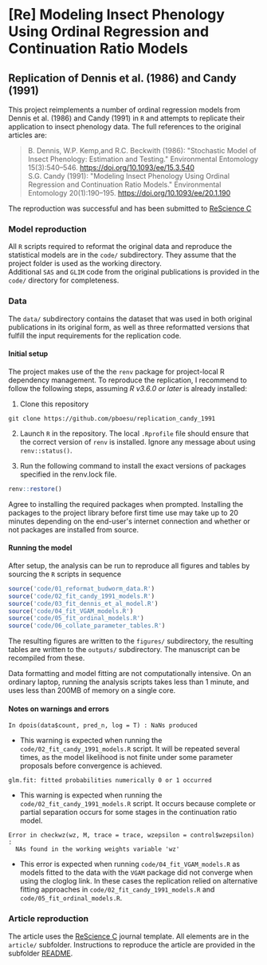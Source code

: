 # [Re] Modeling Insect Phenology Using Ordinal Regression and Continuation Ratio Models
## Replication of Dennis et al. (1986) and Candy (1991)
<!--[![DOI](https://zenodo.org/badge/DOI/10.5281/zenodo.4012772.svg)](https://doi.org/10.5281/zenodo.4012772)-->

This project reimplements a number of ordinal regression models from Dennis et al. (1986) and Candy (1991) in `R` and attempts to replicate their application to insect phenology data. The full references to the original articles are:

> B. Dennis, W.P. Kemp,and R.C. Beckwith (1986): "Stochastic Model of Insect Phenology: Estimation and Testing." Environmental Entomology 15(3):540–546. https://doi.org/10.1093/ee/15.3.540    
> S.G. Candy (1991): "Modeling Insect Phenology Using Ordinal Regression and Continuation Ratio Models." Environmental Entomology 20(1):190–195. https://doi.org/10.1093/ee/20.1.190

The reproduction was successful and has been submitted to [ReScience C](https://rescience.github.io/) 

### Model reproduction

All `R` scripts required to reformat the original data and reproduce the statistical models are in the `code/` subdirectory.
They assume that the project folder is used as the working directory.    
Additional `SAS` and `GLIM` code from the original publications is provided in the `code/` directory for completeness.


### Data
The `data/` subdirectory contains the dataset that was used in both original publications in its original form, as well as three reformatted versions that fulfill the input requirements for the replication code.   

#### Initial setup
The project makes use of the the `renv` package for project-local R dependency management. To reproduce the replication, I recommend to follow the following steps, assuming *R v3.6.0 or later* is already installed:

1. Clone this repository
```
git clone https://github.com/pboesu/replication_candy_1991
```
2. Launch `R` in the repository. The local `.Rprofile` file should ensure that the correct version of `renv` is installed. Ignore any message about using `renv::status()`. 

3. Run the following command to install the exact versions of packages specified in the renv.lock file.
```r
renv::restore()
```
Agree to installing the required packages when prompted. Installing the packages to the project library before first time use may take up to 20 minutes depending on the end-user's internet connection and whether or not packages are installed from source.


#### Running the model
After setup, the analysis can be run to reproduce all figures and tables by sourcing the `R` scripts in sequence

```r
source('code/01_reformat_budworm_data.R')
source('code/02_fit_candy_1991_models.R')
source('code/03_fit_dennis_et_al_model.R')
source('code/04_fit_VGAM_models.R')
source('code/05_fit_ordinal_models.R')
source('code/06_collate_parameter_tables.R')
```

The resulting figures are written to the `figures/` subdirectory, the resulting tables are written to the `outputs/` subdirectory. The manuscript can be recompiled from these.


Data formatting and model fitting are not computationally intensive. On an ordinary laptop, running the analysis scripts takes less than 1 minute, and uses less than 200MB of memory on a single core. 


#### Notes on warnings and errors

```
In dpois(data$count, pred_n, log = T) : NaNs produced
```

- This warning is expected when running the `code/02_fit_candy_1991_models.R` script. It will be repeated several times, as the model likelihood is not finite under some parameter proposals before convergence is achieved.

```
glm.fit: fitted probabilities numerically 0 or 1 occurred
```
- This warning is expected when running the `code/02_fit_candy_1991_models.R` script. It occurs because complete or partial separation occurs for some stages in the continuation ratio model.

```
Error in checkwz(wz, M, trace = trace, wzepsilon = control$wzepsilon) : 
  NAs found in the working weights variable 'wz'
```

- This error is expected when running `code/04_fit_VGAM_models.R` as models fitted to the data with the `VGAM` package did not converge when using the cloglog link. In these cases the replication relied on alternative fitting approaches in `code/02_fit_candy_1991_models.R` and `code/05_fit_ordinal_models.R`.

### Article reproduction

The article uses the [ReScience C](https://rescience.github.io/) journal template. All elements are in the `article/` subfolder. Instructions to reproduce the article are provided in the subfolder [README](article/README.md).